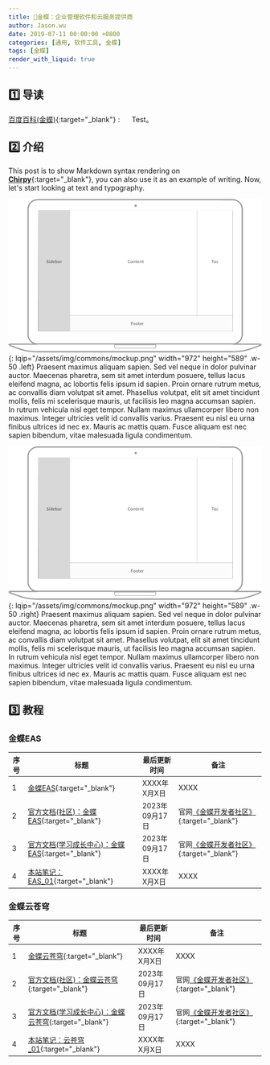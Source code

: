 ```yaml
---
title: 📂金蝶：企业管理软件和云服务提供商
author: Jason.wu
date: 2019-07-11 00:00:00 +0800
categories: [通用, 软件工具, 金蝶]
tags: [金蝶]
render_with_liquid: true
---
```


[Chirpy]: https://github.com/cotes2020/jekyll-theme-chirpy/fork
[百度百科(金蝶)]: https://baike.baidu.com/item/金蝶
[金蝶开发者社区]: https://developer.kingdee.com/developer
[官方文档(社区)：金蝶EAS]: https://vip.kingdee.com/?productId=11&productLineId=8
[官方文档(学习成长中心)：金蝶EAS]: https://vip.kingdee.com/school/newList?productLineId=8&opc=8&so=desc&cty=path&pro=8
[官方文档(社区)：金蝶云苍穹]: https://developer.kingdee.com/developer?productLineId=29
[官方文档(学习成长中心)：金蝶云苍穹]: https://vip.kingdee.com/school/newList?productLineId=29&opc=172000781353169664&so=desc&cty=path&pro=29

## 1️⃣ 导读

[百度百科(金蝶)][百度百科(金蝶)]{:target="_blank"}
: &nbsp;&nbsp;&nbsp;&nbsp; Test。

## 2️⃣ 介绍

This post is to show Markdown syntax rendering on [**Chirpy**][Chirpy]{:target="_blank"}, you can also use it as an example of writing. Now, let's start looking at text and typography.

![Desktop View](/assets/img/commons/mockup.png){: lqip="/assets/img/commons/mockup.png" width="972" height="589" .w-50 .left}
Praesent maximus aliquam sapien. Sed vel neque in dolor pulvinar auctor. Maecenas pharetra, sem sit amet interdum posuere, tellus lacus eleifend magna, ac lobortis felis ipsum id sapien. Proin ornare rutrum metus, ac convallis diam volutpat sit amet. Phasellus volutpat, elit sit amet tincidunt mollis, felis mi scelerisque mauris, ut facilisis leo magna accumsan sapien. In rutrum vehicula nisl eget tempor. Nullam maximus ullamcorper libero non maximus. Integer ultricies velit id convallis varius. Praesent eu nisl eu urna finibus ultrices id nec ex. Mauris ac mattis quam. Fusce aliquam est nec sapien bibendum, vitae malesuada ligula condimentum.

![Desktop View](/assets/img/commons/mockup.png){: lqip="/assets/img/commons/mockup.png" width="972" height="589" .w-50 .right}
Praesent maximus aliquam sapien. Sed vel neque in dolor pulvinar auctor. Maecenas pharetra, sem sit amet interdum posuere, tellus lacus eleifend magna, ac lobortis felis ipsum id sapien. Proin ornare rutrum metus, ac convallis diam volutpat sit amet. Phasellus volutpat, elit sit amet tincidunt mollis, felis mi scelerisque mauris, ut facilisis leo magna accumsan sapien. In rutrum vehicula nisl eget tempor. Nullam maximus ullamcorper libero non maximus. Integer ultricies velit id convallis varius. Praesent eu nisl eu urna finibus ultrices id nec ex. Mauris ac mattis quam. Fusce aliquam est nec sapien bibendum, vitae malesuada ligula condimentum.

## 3️⃣ 教程

### 金蝶EAS

| 序号 | 标题 | 最后更新时间 | 备注 |
|---|---|---|---|
| 1 | [金蝶EAS](/categories/eas/){:target="_blank"} | XXXX年X月X日 | XXXX |
| 2 | [官方文档(社区)：金蝶EAS][官方文档(社区)：金蝶EAS]{:target="_blank"} | 2023年09月17日 | 官网[《金蝶开发者社区》][金蝶开发者社区]{:target="_blank"} |
| 3 | [官方文档(学习成长中心)：金蝶EAS][官方文档(学习成长中心)：金蝶EAS]{:target="_blank"} | 2023年09月17日 | 官网[《金蝶开发者社区》][金蝶开发者社区]{:target="_blank"} |
| 4 | [本站笔记：EAS_01](/posts/金蝶(EAS)_01/){:target="_blank"} | XXXX年X月X日 | XXXX |

### 金蝶云苍穹

| 序号 | 标题 | 最后更新时间 | 备注 |
|---|---|---|---|
| 1 | [金蝶云苍穹](/categories/云苍穹/){:target="_blank"} | XXXX年X月X日 | XXXX |
| 2 | [官方文档(社区)：金蝶云苍穹][官方文档(社区)：金蝶云苍穹]{:target="_blank"} | 2023年09月17日 | 官网[《金蝶开发者社区》][金蝶开发者社区]{:target="_blank"} |
| 3 | [官方文档(学习成长中心)：金蝶云苍穹][官方文档(学习成长中心)：金蝶云苍穹]{:target="_blank"} | 2023年09月17日 | 官网[《金蝶开发者社区》][金蝶开发者社区]{:target="_blank"} |
| 4 | [本站笔记：云苍穹_01](/posts/金蝶(云苍穹)_01/){:target="_blank"} | XXXX年X月X日 | XXXX |
